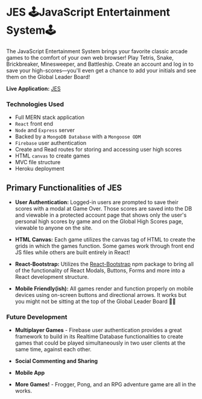 # JES 🕹JavaScript Entertainment System🕹
The JavaScript Entertainment System brings your favorite classic arcade games to the comfort of your own web browser! Play Tetris, Snake, Brickbreaker, Minesweeper, and Battleship. Create an account and log in to save your high-scores—you'll even get a chance to add your initials and see them on the Global Leader Board!

<strong>Live Application:</strong> [JES](https://js-entertainment-system.herokuapp.com/) <br>
  
### Technologies Used
- Full MERN stack application
- `React` front end
- `Node` and `Express` server
- Backed by a `MongoDB Database` with a `Mongoose ODM`
- `Firebase` user authentication
- Create and Read routes for storing and accessing user high scores
- HTML `canvas` to create games
- MVC file structure
- Heroku deployment

## Primary Functionalities of JES
- <strong>User Authentication:</strong> Logged-in users are prompted to save their scores with a modal at Game Over. Those scores are saved into the DB and viewable in a protected account page that shows only the user's personal high scores by game and on the Global High Scores page, viewable to anyone on the site.

- <strong>HTML Canvas:</strong> Each game utilizes the canvas tag of HTML to create the grids in which the games function. Some games work through front end JS files while others are built entirely in React!

- <strong>React-Bootstrap:</strong> Utilizes the [React-Bootstrap](https://react-bootstrap.github.io/) npm package to bring all of the functionality of React Modals, Buttons, Forms and more into a React development structure.

- <strong>Mobile Friendly(ish):</strong> All games render and function properly on mobile devices using on-screen buttons and directional arrows. It works but you might not be sitting at the top of the Global Leader Board 🤷‍♂️

### Future Development
- <strong>Multiplayer Games</strong> - Firebase user authentication provides a great framework to build in its Realtime Database functionalities to create games that could be played simultaneously in two user clients at the same time, against each other.

- <strong>Social Commenting and Sharing</strong>

- <strong>Mobile App</strong>

- <strong>More Games!</strong> - Frogger, Pong, and an RPG adventure game are all in the works.
